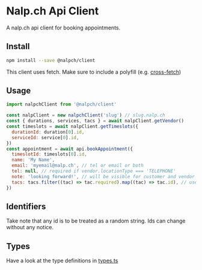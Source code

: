 # Nalp.ch Api Client

A nalp.ch api client for booking appointments.

## Install

```sh
npm install --save @nalpch/client
```

This client uses fetch. Make sure to include a polyfill (e.g. [cross-fetch](https://github.com/lquixada/cross-fetch))

## Usage

```javascript
import nalpchClient from '@nalpch/client'

const nalpClient = new nalpchClient('slug') // slug.nalp.ch
const { durations, services, tacs } = await nalpClient.getVendor()
const timeslots = await nalpClient.getTimeslots({
  durationId: duration[0].id,
  serviceId: service[0].id,
})
const appointment = await api.bookAppointment({
  timeslotId: timeslots[0].id,
  name: 'My Name',
  email: 'myemail@nalp.ch', // tel or email or both
  tel: null, // required if vendor.locationType === 'TELEPHONE'
  note: 'looking forward!', // will be visible for customer and vendor
  tacs: tacs.filter((tac) => tac.required).map((tac) => tac.id), // users have to accept terms and conditions
})
```

## Identifiers

Take note that any id is to be treated as a random string. Ids can change without any notice.

## Types

Have a look at the type definitions in [types.ts](src/types.ts)
